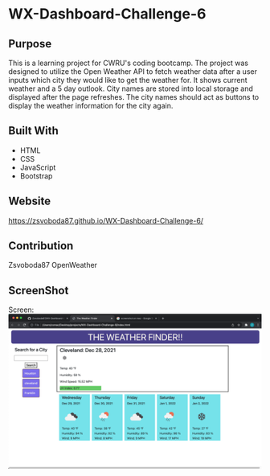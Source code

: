 # WX-Dashboard-Challenge-6

## Purpose
This is a learning project for CWRU's coding bootcamp.  The project was designed to utilize the Open Weather API to fetch weather data after a user inputs which city they would like to get the weather for.  It shows current weather and a 5 day outlook.  City names are stored into local storage and displayed after the page refreshes.  The city names should act as buttons to display the weather information for the city again.

## Built With
* HTML
* CSS
* JavaScript
* Bootstrap



## Website
https://zsvoboda87.github.io/WX-Dashboard-Challenge-6/

## Contribution
Zsvoboda87 
OpenWeather


## ScreenShot
Screen: ![Screenshot](./assets/images/ScreenShot.png)